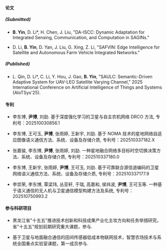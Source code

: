 #### 论文

##### (Submitted)

- <strong>B. Yin</strong>, D. Li*, H. Chen, J. Liu, "DA-ISCC: Dynamic Adaptation for Integrated Sensing, Communication, and Computation in SAGINs." 

- D. Li, <strong>B. Yin</strong>, D. Yan, J. Liu, G. Xing, Z. Li, "SAFVIN: Edge Intelligence for Satellite and Autonomous Farm Vehicle Integrated Networks." 

##### (Published)

- L. Qin, D. Li*, C. Li, Y. Hou, J. Gao, <strong>B. Yin</strong>, "SAULC: Semantic-Driven Adaptive System for UAV-LEO Satellite Varying Channel," 2025 International Conference on Artificial Intelligence of Things and Systems (AIoTSys'25). 

#### 专利

- 李东博, <strong>尹博</strong>, 刘劼. 基于深度强化学习的卫星与自主农机网络 DRCO 方法, 专利号：202510030856.1

- 李东博, 王可玉, <strong>尹博</strong>, 张雨婷, 王新宇, 刘劼. 基于 NOMA 技术的星地网络自适应图像语义通信方法、系统、设备及存储介质, 专利号：202510337182.X

- 张嘉骏, 李东博, <strong>尹博</strong>, 张雨婷, 刘劼. 一种星地融合网络多目标时空切换决策方法、系统、设备及存储介质, 专利号：202510337180.0

- 李东博, 王新宇, 张雨婷, <strong>尹博</strong>, 王可玉, 刘劼. 基于可靠联合源信道编码的卫星网络语义通信方法、系统、设备及存储介质, 专利号：202510337177.9

- 李崇荣, 李东博, 覃梁玮, 丛亚轩, 于瑞, 高嘉和, 侯祎波, <strong>尹博</strong>, 王可玉等. 一种基于语义通信的无人机与卫星通信模型构建方法及系统, 专利号：202510750993.2

#### 参与科研项目

- 黑龙江省"十五五"推进技术创新和科技成果产业化主攻方向和任务举措研究，省"十五五"规划前期研究重大课题，参与. 

- 基于卫星与地面融合通信的田间传感器低成本物联网技术，智慧农场技术与系统全国重点实验室课题，第一成员参与. 